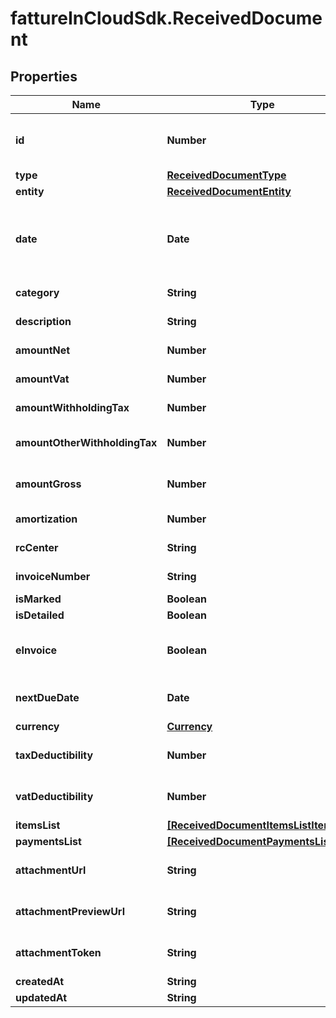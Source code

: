 # fattureInCloudSdk.ReceivedDocument

## Properties

Name | Type | Description | Notes
------------ | ------------- | ------------- | -------------
**id** | **Number** | Unique identifier of the document. | [optional] 
**type** | [**ReceivedDocumentType**](ReceivedDocumentType.md) |  | [optional] 
**entity** | [**ReceivedDocumentEntity**](ReceivedDocumentEntity.md) |  | [optional] 
**date** | **Date** | Date of the document [If not specified, today date is used]. | [optional] 
**category** | **String** | Document category. | [optional] 
**description** | **String** | Document description. | [optional] 
**amountNet** | **Number** | Total net amount. | [optional] 
**amountVat** | **Number** | Total vat amount. | [optional] 
**amountWithholdingTax** | **Number** | Withholding tax amount. | [optional] 
**amountOtherWithholdingTax** | **Number** | Other withholding tax amount. | [optional] 
**amountGross** | **Number** | [Read Only] Total gross amount. | [optional] [readonly] 
**amortization** | **Number** | Amortization value | [optional] 
**rcCenter** | **String** | Revenue center. | [optional] 
**invoiceNumber** | **String** | Invoice number | [optional] 
**isMarked** | **Boolean** |  | [optional] 
**isDetailed** | **Boolean** |  | [optional] 
**eInvoice** | **Boolean** | [Read Only] Indicates if this is an e-invoice. | [optional] 
**nextDueDate** | **Date** | [Read Only] Next due date. | [optional] [readonly] 
**currency** | [**Currency**](Currency.md) |  | [optional] 
**taxDeductibility** | **Number** | Tax deducibility percentage. | [optional] 
**vatDeductibility** | **Number** | Vat deducibility percentage. | [optional] 
**itemsList** | [**[ReceivedDocumentItemsListItem]**](ReceivedDocumentItemsListItem.md) |  | [optional] 
**paymentsList** | [**[ReceivedDocumentPaymentsListItem]**](ReceivedDocumentPaymentsListItem.md) |  | [optional] 
**attachmentUrl** | **String** | [Read Only] Attachment url. | [optional] [readonly] 
**attachmentPreviewUrl** | **String** | [Read Only] Attachment preview url. | [optional] [readonly] 
**attachmentToken** | **String** | Uploaded attachement token. | [optional] 
**createdAt** | **String** |  | [optional] 
**updatedAt** | **String** |  | [optional] 



